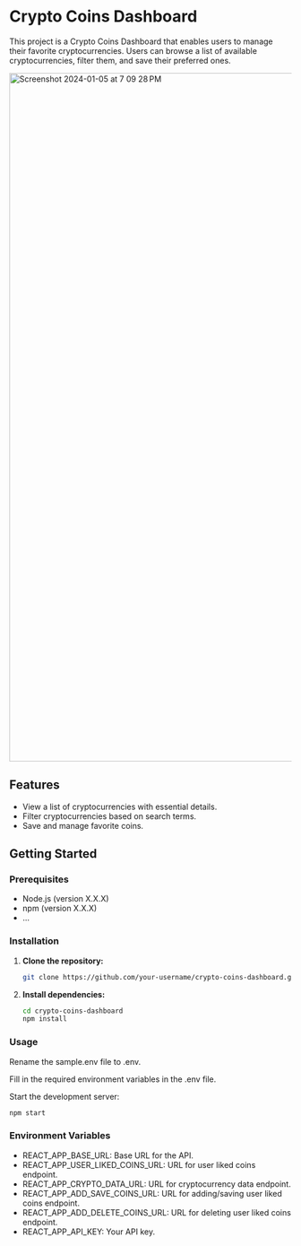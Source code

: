 # Crypto Coins Dashboard

This project is a Crypto Coins Dashboard that enables users to manage their favorite cryptocurrencies. Users can browse a list of available cryptocurrencies, filter them, and save their preferred ones.

<img width="1228" alt="Screenshot 2024-01-05 at 7 09 28 PM" src="https://github.com/abdullah-25/crypto-tracker/assets/70604820/1bbad5ee-763a-43fb-8b27-e6788dd80568">


## Features

- View a list of cryptocurrencies with essential details.
- Filter cryptocurrencies based on search terms.
- Save and manage favorite coins.

## Getting Started

### Prerequisites

- Node.js (version X.X.X)
- npm (version X.X.X)
- ...

### Installation

1. **Clone the repository:**

   ```bash
   git clone https://github.com/your-username/crypto-coins-dashboard.git
   ```

2. **Install dependencies:**

   ```bash
   cd crypto-coins-dashboard
   npm install
   ```

### Usage

Rename the sample.env file to .env.

Fill in the required environment variables in the .env file.

Start the development server:
  
  ```bash
npm start
```


### Environment Variables
- REACT_APP_BASE_URL: Base URL for the API.
- REACT_APP_USER_LIKED_COINS_URL: URL for user liked coins endpoint.
- REACT_APP_CRYPTO_DATA_URL: URL for cryptocurrency data endpoint.
- REACT_APP_ADD_SAVE_COINS_URL: URL for adding/saving user liked coins endpoint.
- REACT_APP_ADD_DELETE_COINS_URL: URL for deleting user liked coins endpoint.
- REACT_APP_API_KEY: Your API key.
   

